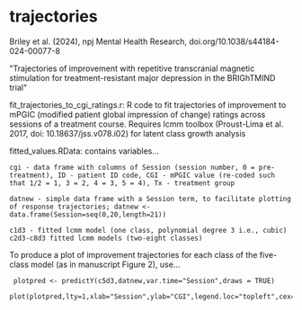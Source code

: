 # trajectories
Briley et al. (2024), npj Mental Health Research, doi.org/10.1038/s44184-024-00077-8

"Trajectories of improvement with repetitive transcranial magnetic stimulation for treatment-resistant major depression in the BRIGhTMIND trial"

fit_trajectories_to_cgi_ratings.r: R code to fit trajectories of improvement to mPGIC (modified patient global impression of change) ratings across sessions of a treatment course. Requires lcmm toolbox (Proust-Lima et al. 2017, doi: 10.18637/jss.v078.i02) for latent class growth analysis

fitted_values.RData: contains variables...

    cgi - data frame with columns of Session (session number, 0 = pre-treatment), ID - patient ID code, CGI - mPGIC value (re-coded such that 1/2 = 1, 3 = 2, 4 = 3, 5 = 4), Tx - treatment group

    datnew - simple data frame with a Session term, to facilitate plotting of response trajectories; datnew <- data.frame(Session=seq(0,20,length=21))

    c1d3 - fitted lcmm model (one class, polynomial degree 3 i.e., cubic)
    c2d3-c8d3 fitted lcmm models (two-eight classes)

 To produce a plot of improvement trajectories for each class of the five-class model (as in manuscript Figure 2), use...
     
     plotpred <- predictY(c5d3,datnew,var.time="Session",draws = TRUE)
     plot(plotpred,lty=1,xlab="Session",ylab="CGI",legend.loc="topleft",cex=0.75)
